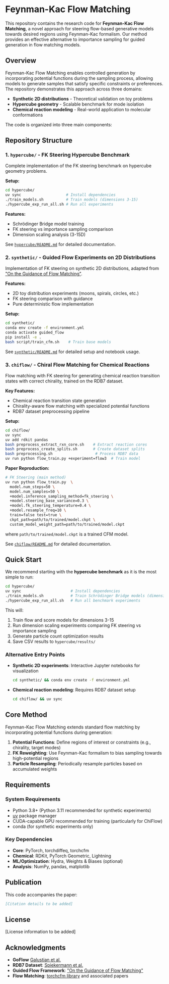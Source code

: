# Feynman-Kac Flow Matching


This repository contains the research code for **Feynman-Kac Flow Matching**, a novel approach for steering flow-based generative models towards desired regions using Feynman-Kac formalism. Our method provides an effective alternative to importance sampling for guided generation in flow matching models.

## Overview

Feynman-Kac Flow Matching enables controlled generation by incorporating potential functions during the sampling process, allowing models to generate samples that satisfy specific constraints or preferences. The repository demonstrates this approach across three domains:

- **Synthetic 2D distributions** - Theoretical validation on toy problems
- **Hypercube geometry** - Scalable benchmark for mode isolation 
- **Chemical reaction modeling** - Real-world application to molecular conformations

The code is organized into three main components:

## Repository Structure

### 1. `hypercube/` - FK Steering Hypercube Benchmark

Complete implementation of the FK steering benchmark on hypercube geometry problems.

**Setup:**
```bash
cd hypercube/
uv sync                    # Install dependencies
./train_models.sh          # Train models (dimensions 3-15)
./hypercube_exp_run_all.sh # Run all experiments
```

**Features:**
- Schrödinger Bridge model training
- FK steering vs importance sampling comparison
- Dimension scaling analysis (3-15D)

See [`hypercube/README.md`](hypercube/README.md) for detailed documentation.

### 2. `synthetic/` - Guided Flow Experiments on 2D Distributions 

Implementation of FK steering on synthetic 2D distributions, adapted from ["On the Guidance of Flow Matching"](https://arxiv.org/abs/2502.02150).

**Features:**
- 2D toy distribution experiments (moons, spirals, circles, etc.)
- FK steering comparison with guidance
- Pure deterministic flow implementation

**Setup:**
```bash
cd synthetic/
conda env create -f environment.yml
conda activate guided_flow
pip install -e .
bash script/train_cfm.sh    # Train base models
```

See [`synthetic/README.md`](synthetic/README.md) for detailed setup and notebook usage.

### 3. `chiflow/` - Chiral Flow Matching for Chemical Reactions

Flow matching with FK steering for generating chemical reaction transition states with correct chirality, trained on the RDB7 dataset.

**Key Features:**
- Chemical reaction transition state generation
- Chirality-aware flow matching with specialized potential functions
- RDB7 dataset preprocessing pipeline

**Setup:**
```bash
cd chiflow/
uv sync
uv add rdkit pandas
bash preprocess_extract_rxn_core.sh    # Extract reaction cores
bash preprocess_create_splits.sh       # Create dataset splits  
bash preprocessing.sh                   # Process RDB7 data
uv run python flow_train.py +experiment=flow3  # Train model
```

**Paper Reproduction:**
```bash
# FK Steering (main method)
uv run python flow_train.py  \
  model.num_steps=50 \
  model.num_samples=50 \
  +model.inference_sampling_method=fk_steering \
  +model.steering_base_variance=0.3 \
  +model.fk_steering_temperature=0.4 \
  +model.resample_freq=10 \
  train=false test=true \
  ckpt_path=path/to/trained/model.ckpt \
  custom_model_weight_path=path/to/trained/model.ckpt
```
where `path/to/trained/model.ckpt` is a trained CFM model.

See [`chiflow/README.md`](chiflow/README.md) for detailed documentation.

## Quick Start

We recommend starting with the **hypercube benchmark** as it is the most simple to run:

```bash
cd hypercube/
uv sync                      # Install dependencies
./train_models.sh            # Train Schrödinger Bridge models (dimensions 3-15)
./hypercube_exp_run_all.sh   # Run all benchmark experiments
```

This will:
1. Train flow and score models for dimensions 3-15 
2. Run dimension scaling experiments comparing FK steering vs importance sampling
3. Generate particle count optimization results
4. Save CSV results to `hypercube/results/` 

### Alternative Entry Points

- **Synthetic 2D experiments**: Interactive Jupyter notebooks for visualization
  ```bash
  cd synthetic/ && conda env create -f environment.yml
  ```

- **Chemical reaction modeling**: Requires RDB7 dataset setup
  ```bash
  cd chiflow/ && uv sync
  ```

## Core Method

Feynman-Kac Flow Matching extends standard flow matching by incorporating potential functions during generation:

1. **Potential Functions**: Define regions of interest or constraints (e.g., chirality, target modes)
2. **FK Reweighting**: Use Feynman-Kac formalism to bias sampling towards high-potential regions
3. **Particle Resampling**: Periodically resample particles based on accumulated weights


## Requirements

### System Requirements
- Python 3.8+ (Python 3.11 recommended for synthetic experiments)
- [uv](https://docs.astral.sh/uv/) package manager
- CUDA-capable GPU recommended for training (particularly for ChiFlow)
- conda (for synthetic experiments only)

### Key Dependencies
- **Core**: PyTorch, torchdiffeq, torchcfm
- **Chemical**: RDKit, PyTorch Geometric, Lightning
- **ML/Optimization**: Hydra, Weights & Biases (optional)
- **Analysis**: NumPy, pandas, matplotlib

## Publication

This code accompanies the paper:

```bibtex
[Citation details to be added]
```




## License

[License information to be added]

## Acknowledgments

- **GoFlow** [Galustian et al.](https://chemrxiv.org/engage/chemrxiv/article-details/6850098f3ba0887c33dbd713)
- **RDB7 Dataset**: [Spiekermann et al.](https://www.nature.com/articles/s41597-022-01529-6)
- **Guided Flow Framework**: ["On the Guidance of Flow Matching"](https://arxiv.org/abs/2502.02150)
- **Flow Matching**: [torchcfm library](https://github.com/atong01/conditional-flow-matching) and associated papers
